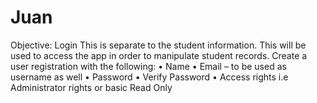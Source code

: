 # Juan


Objective: Login
This is separate to the student information. This will be used to access the app in order to manipulate student records. Create a user registration with the following:
•	Name
•	Email – to be used as username as well
•	Password
•	Verify Password
•	Access rights i.e Administrator rights or basic Read Only
